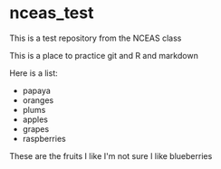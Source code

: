 # nceas_test
This is a test repository from the NCEAS class

This is a place to practice git and R and markdown

Here is a list: 

* papaya
* oranges
* plums
* apples
* grapes
* raspberries

These are the fruits I like
I'm not sure I like blueberries